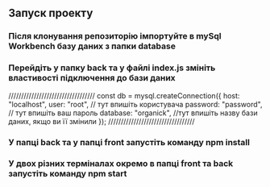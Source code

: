 ## Запуск проекту

### Після клонування репозиторію імпортуйте в mySql Workbench базу даних з папки database

### Перейдіть у папку back та у файлі index.js змініть властивості підключення до бази даних

//////////////////////////////////
const db = mysql.createConnection({
host: "localhost",
user: "root", // тут впишіть користувача
password: "password", // тут впишіть ваш пароль
database: "organick", //тут впишіть назву бази даних, якщо ви її змінили
});
//////////////////////////////////

### У папці back та у папці front запустіть команду npm install

### У двох різних терміналах окремо в папці front та back запустіть команду npm start

